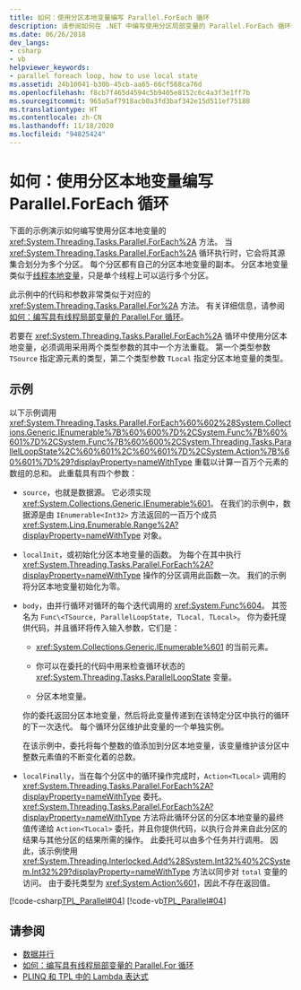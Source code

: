 ```yaml
---
title: 如何：使用分区本地变量编写 Parallel.ForEach 循环
description: 请参阅如何在 .NET 中编写使用分区局部变量的 Parallel.ForEach 循环的示例。
ms.date: 06/26/2018
dev_langs:
- csharp
- vb
helpviewer_keywords:
- parallel foreach loop, how to use local state
ms.assetid: 24b10041-b30b-45cb-aa65-66cf568ca76d
ms.openlocfilehash: f8cb7f465d4594c5b9405e8152c6c4a3f3e1ff7b
ms.sourcegitcommit: 965a5af7918acb0a3fd3baf342e15d511ef75188
ms.translationtype: HT
ms.contentlocale: zh-CN
ms.lasthandoff: 11/18/2020
ms.locfileid: "94825424"
---
```

# <a name="how-to-write-a-parallelforeach-loop-with-partition-local-variables"></a>如何：使用分区本地变量编写 Parallel.ForEach 循环

下面的示例演示如何编写使用分区本地变量的 <xref:System.Threading.Tasks.Parallel.ForEach%2A> 方法。 当 <xref:System.Threading.Tasks.Parallel.ForEach%2A> 循环执行时，它会将其源集合划分为多个分区。 每个分区都有自己的分区本地变量的副本。 分区本地变量类似于[线程本地变量](xref:System.Threading.ThreadLocal%601)，只是单个线程上可以运行多个分区。

此示例中的代码和参数非常类似于对应的 <xref:System.Threading.Tasks.Parallel.For%2A> 方法。 有关详细信息，请参阅[如何：编写具有线程局部变量的 Parallel.For 循环](how-to-write-a-parallel-for-loop-with-thread-local-variables.md)。

若要在 <xref:System.Threading.Tasks.Parallel.ForEach%2A> 循环中使用分区本地变量，必须调用采用两个类型参数的其中一个方法重载。 第一个类型参数 `TSource` 指定源元素的类型，第二个类型参数 `TLocal` 指定分区本地变量的类型。

## <a name="example"></a>示例

以下示例调用 <xref:System.Threading.Tasks.Parallel.ForEach%60%602%28System.Collections.Generic.IEnumerable%7B%60%600%7D%2CSystem.Func%7B%60%601%7D%2CSystem.Func%7B%60%600%2CSystem.Threading.Tasks.ParallelLoopState%2C%60%601%2C%60%601%7D%2CSystem.Action%7B%60%601%7D%29?displayProperty=nameWithType> 重载以计算一百万个元素的数组的总和。 此重载具有四个参数：

- `source`，也就是数据源。 它必须实现 <xref:System.Collections.Generic.IEnumerable%601>。 在我们的示例中，数据源是由 `IEnumerable<Int32>` 方法返回的一百万个成员 <xref:System.Linq.Enumerable.Range%2A?displayProperty=nameWithType> 对象。

- `localInit`，或初始化分区本地变量的函数。 为每个在其中执行 <xref:System.Threading.Tasks.Parallel.ForEach%2A?displayProperty=nameWithType> 操作的分区调用此函数一次。 我们的示例将分区本地变量初始化为零。

- `body`，由并行循环对循环的每个迭代调用的 <xref:System.Func%604>。 其签名为 `Func\<TSource, ParallelLoopState, TLocal, TLocal>`。 你为委托提供代码，并且循环将传入输入参数，它们是：

  - <xref:System.Collections.Generic.IEnumerable%601> 的当前元素。

  - 你可以在委托的代码中用来检查循环状态的 <xref:System.Threading.Tasks.ParallelLoopState> 变量。

  - 分区本地变量。

  你的委托返回分区本地变量，然后将此变量传递到在该特定分区中执行的循环的下一次迭代。 每个循环分区维护此变量的一个单独实例。

  在该示例中，委托将每个整数的值添加到分区本地变量，该变量维护该分区中整数元素值的不断变化着的总数。

- `localFinally`，当在每个分区中的循环操作完成时，`Action<TLocal>` 调用的 <xref:System.Threading.Tasks.Parallel.ForEach%2A?displayProperty=nameWithType> 委托。 <xref:System.Threading.Tasks.Parallel.ForEach%2A?displayProperty=nameWithType> 方法将此循环分区的分区本地变量的最终值传递给 `Action<TLocal>` 委托，并且你提供代码，以执行合并来自此分区的结果与其他分区的结果所需的操作。 此委托可以由多个任务并行调用。 因此，该示例使用 <xref:System.Threading.Interlocked.Add%28System.Int32%40%2CSystem.Int32%29?displayProperty=nameWithType> 方法以同步对 `total` 变量的访问。 由于委托类型为 <xref:System.Action%601>，因此不存在返回值。

[!code-csharp[TPL_Parallel#04](../../../samples/snippets/csharp/VS_Snippets_Misc/tpl_parallel/cs/foreachthreadlocal.cs#04)]
[!code-vb[TPL_Parallel#04](../../../samples/snippets/visualbasic/VS_Snippets_Misc/tpl_parallel/vb/foreachthreadlocal.vb#04)]

## <a name="see-also"></a>请参阅

- [数据并行](data-parallelism-task-parallel-library.md)
- [如何：编写具有线程局部变量的 Parallel.For 循环](how-to-write-a-parallel-for-loop-with-thread-local-variables.md)
- [PLINQ 和 TPL 中的 Lambda 表达式](lambda-expressions-in-plinq-and-tpl.md)
